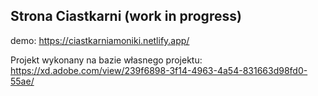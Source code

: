 ## Strona Ciastkarni (work in progress)

demo: https://ciastkarniamoniki.netlify.app/

Projekt wykonany na bazie własnego projektu: https://xd.adobe.com/view/239f6898-3f14-4963-4a54-831663d98fd0-55ae/
